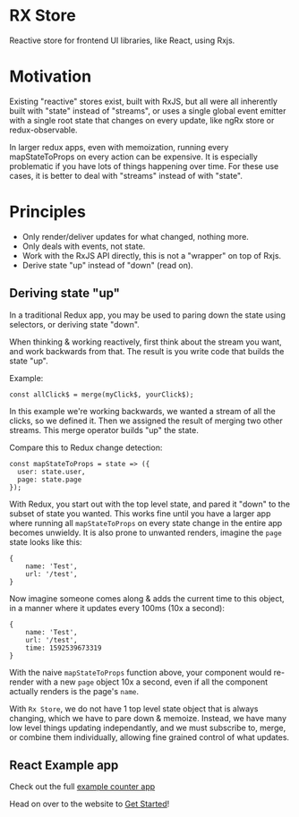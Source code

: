 # RX Store

Reactive store for frontend UI libraries, like React, using Rxjs.

# Motivation

Existing "reactive" stores exist, built with RxJS, but all were all inherently built with "state" instead of "streams", or uses a single global event emitter with a single root state that changes on every update, like ngRx store or redux-observable.

In larger redux apps, even with memoization, running every mapStateToProps on every action can be expensive. It is especially problematic if you have lots of things happening over time. For these use cases, it is better to deal with "streams" instead of with "state".

# Principles

- Only render/deliver updates for what changed, nothing more.
- Only deals with events, not state.
- Work with the RxJS API directly, this is not a "wrapper" on top of Rxjs.
- Derive state "up" instead of "down" (read on).

## Deriving state "up"

In a traditional Redux app, you may be used to paring down the state using selectors, or deriving state "down".

When thinking & working reactively, first think about the stream you want, and work backwards from that. The result is you write code that builds the state "up".

Example:

```tsx
const allClick$ = merge(myClick$, yourClick$);
```

In this example we're working backwards, we wanted a stream of all the clicks, so we defined it. Then we assigned the result of merging two other streams. This merge operator builds "up" the state.

Compare this to Redux change detection:

```tsx
const mapStateToProps = state => ({
  user: state.user,
  page: state.page
});
```

With Redux, you start out with the top level state, and pared it "down" to the subset of state you wanted. This works fine until you have a larger app where running all `mapStateToProps` on every state change in the entire app becomes unwieldy. It is also prone to unwanted renders, imagine the `page` state looks like this:

```
{
    name: 'Test',
    url: '/test',
}
```

Now imagine someone comes along & adds the current time to this object, in a manner where it updates every 100ms (10x a second):

```
{
    name: 'Test',
    url: '/test',
    time: 1592539673319
}
```

With the naive `mapStateToProps` function above, your component would re-render with a new `page` object 10x a second, even if all the component actually renders is the page's `name`.

With `Rx Store`, we do not have 1 top level state object that is always changing, which we have to pare down & memoize. Instead, we have many low level things updating independantly, and we must subscribe to, merge, or combine them individually, allowing fine grained control of what updates.

## React Example app

Check out the full [example counter app](https://github.com/rx-store/rx-store/tree/master/packages/react-rx-store-example-counter)

Head on over to the website to [Get Started](https://rx-store.github.io/rx-store/docs/)!